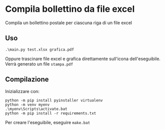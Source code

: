 # Compila bollettino da file excel
Compila un bollettino postale per ciascuna riga di un file excel

## Uso
```
.\main.py test.xlsx grafica.pdf
```
Oppure trascinare file excel e grafica direttamente sull'icona dell'eseguibile. Verrà generato un file `stampa.pdf`

## Compilazione
Inizializzare con:
```
python -m pip install pyinstaller virtualenv
python -m venv myenv
.\myenv\Scripts\activate.bat
python -m pip install -r requirements.txt
```

Per creare l'eseguibile, eseguire `make.bat`
